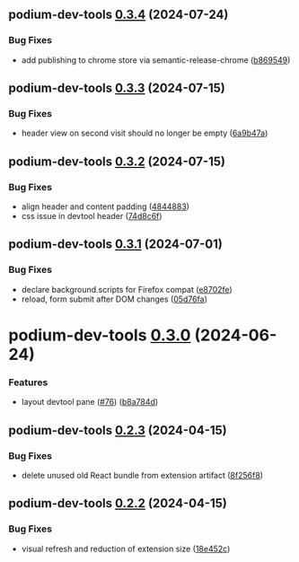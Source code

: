 ## podium-dev-tools [0.3.4](https://github.com/podium-lib/dev-tool/compare/podium-dev-tools@0.3.3...podium-dev-tools@0.3.4) (2024-07-24)


### Bug Fixes

* add publishing to chrome store via semantic-release-chrome ([b869549](https://github.com/podium-lib/dev-tool/commit/b869549f3014215053d0a0bd0a374da45816c734))

## podium-dev-tools [0.3.3](https://github.com/podium-lib/dev-tool/compare/podium-dev-tools@0.3.2...podium-dev-tools@0.3.3) (2024-07-15)


### Bug Fixes

* header view on second visit should no longer be empty ([6a9b47a](https://github.com/podium-lib/dev-tool/commit/6a9b47ae17d0e40ad096d0092e8fa32282054bfd))

## podium-dev-tools [0.3.2](https://github.com/podium-lib/dev-tool/compare/podium-dev-tools@0.3.1...podium-dev-tools@0.3.2) (2024-07-15)


### Bug Fixes

* align header and content padding ([4844883](https://github.com/podium-lib/dev-tool/commit/4844883f5b5d586995360beeb9b88dccdea9284a))
* css issue in devtool header ([74d8c6f](https://github.com/podium-lib/dev-tool/commit/74d8c6f90b2c945f1eb3ae8834621f09f5a688d0))

## podium-dev-tools [0.3.1](https://github.com/podium-lib/dev-tool/compare/podium-dev-tools@0.3.0...podium-dev-tools@0.3.1) (2024-07-01)


### Bug Fixes

* declare background.scripts for Firefox compat ([e8702fe](https://github.com/podium-lib/dev-tool/commit/e8702fe5db59a32139dcd419f22dad10841bae87))
* reload, form submit after DOM changes ([05d76fa](https://github.com/podium-lib/dev-tool/commit/05d76fa455aa9d4717e9727c813abc2e900252d6))

# podium-dev-tools [0.3.0](https://github.com/podium-lib/dev-tool/compare/podium-dev-tools@0.2.3...podium-dev-tools@0.3.0) (2024-06-24)


### Features

* layout devtool pane ([#76](https://github.com/podium-lib/dev-tool/issues/76)) ([b8a784d](https://github.com/podium-lib/dev-tool/commit/b8a784dc8db3a42609f927bdaf7713413e1dd070))

## podium-dev-tools [0.2.3](https://github.com/podium-lib/dev-tool/compare/podium-dev-tools@0.2.2...podium-dev-tools@0.2.3) (2024-04-15)


### Bug Fixes

* delete unused old React bundle from extension artifact ([8f256f8](https://github.com/podium-lib/dev-tool/commit/8f256f860eb09ae8c44f040adc139c1891b6aca4))

## podium-dev-tools [0.2.2](https://github.com/podium-lib/dev-tool/compare/podium-dev-tools@0.2.1...podium-dev-tools@0.2.2) (2024-04-15)


### Bug Fixes

* visual refresh and reduction of extension size ([18e452c](https://github.com/podium-lib/dev-tool/commit/18e452c1c44b7b9980ed5b7bd158900df7f192df))
